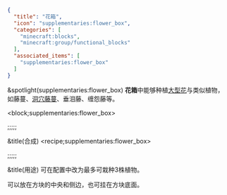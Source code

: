 ```json
{
  "title": "花箱",
  "icon": "supplementaries:flower_box",
  "categories": [
    "minecraft:blocks",
    "minecraft:group/functional_blocks"
  ],
  "associated_items": [
    "supplementaries:flower_box"
  ]
}
```

&spotlight(supplementaries:flower_box)
**花箱**中能够种植[大型花](^minecraft:tag/tall_flowers)与类似植物，如藤蔓、[洞穴藤蔓](^minecraft:glow_berries)、垂泪藤、缠怨藤等。


<block;supplementaries:flower_box>

;;;;;

&title(合成)
<recipe;supplementaries:flower_box>

;;;;;

&title(用途)
可在配置中改为最多可栽种3株植物。


可以放在方块的中央和侧边，也可挂在方块底面。
